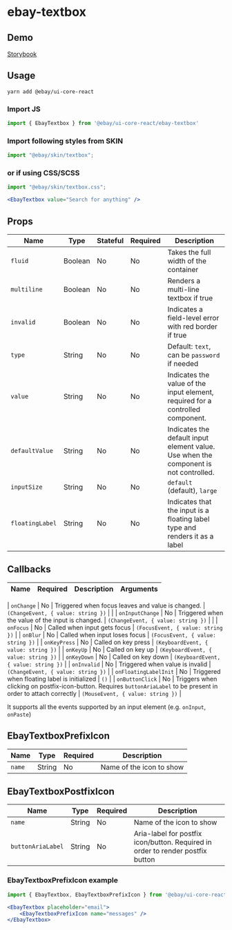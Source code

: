 # ebay-textbox

## Demo

[Storybook](https://opensource.ebay.com/ebayui-core-react/main/?path=/story/ebay-textbox--default)

## Usage

```
yarn add @ebay/ui-core-react
```

### Import JS
```jsx harmony
import { EbayTextbox } from '@ebay/ui-core-react/ebay-textbox'
```

### Import following styles from SKIN
```jsx harmony
import "@ebay/skin/textbox";
```
### or if using CSS/SCSS
```jsx
import "@ebay/skin/textbox.css";
```

```jsx harmony
<EbayTextbox value="Search for anything" />
```

## Props

| Name            | Type     | Stateful | Required | Description                                                                                                                                               |
| --------------- | -------- | -------- | -------- | --------------------------------------------------------------------------------------------------------------------------------------------------------- |
| `fluid`         | Boolean  | No       | No       | Takes the full width of the container
| `multiline`     | Boolean  | No       | No       | Renders a multi-line textbox if true                                                                                                                      |
| `invalid`       | Boolean  | No       | No       | Indicates a field-level error with red border if true                                                                                                     |
| `type`          | String   | No       | No       | Default: `text`, can be `password` if needed                                                                                                              |
| `value`         | String   | No       | No       | Indicates the value of the input element, required for a controlled component.                                                                            |
| `defaultValue`  | String   | No       | No       | Indicates the default input element value. Use when the component is not controlled.                                                                      |
| `inputSize`     | String   | No       | No       | `default` (default), `large`                                                                                                                              |
| `floatingLabel`  | String   | No       | No       | Indicates that the input is a floating label type and renders it as a label                                                                      |

## Callbacks
| Name | Required | Description | Arguments |
|------|----------|-------------|-----------|

| `onChange`      | No       | Triggered when focus leaves and value is changed. | `(ChangeEvent, { value: string })` |                                                                              |
| `onInputChange`      | No       | Triggered when the value of the input is changed. | `(ChangeEvent, { value: string })` |                                                                              |
| `onFocus`       | No       | Called when input gets focus | `(FocusEvent, { value: string })`                                                                                 |
| `onBlur`        | No       | Called when input loses focus | `(FocusEvent, { value: string })`                                                                                |
| `onKeyPress`        | No       | Called on key press | `(KeyboardEvent, { value: string })`                                                                                |
| `onKeyUp`        | No       | Called on key up | `(KeyboardEvent, { value: string })`                                                                                |
| `onKeyDown`        | No       | Called on key down | `(KeyboardEvent, { value: string })`                                                                                |
| `onInvalid`        | No       | Triggered when value is invalid | `(ChangeEvent, { value: string })`                                                                                |
| `onFloatingLabelInit`        | No       | Triggered when floating label is initialized | `()`                                                                                |
| `onButtonClick` | No       | Triggers when clicking on postfix-icon-button. Requires `buttonAriaLabel` to be present in order to attach correctly | `(MouseEvent, { value: string })` |

It supports all the events supported by an input element (e.g. `onInput`, `onPaste`)

## EbayTextboxPrefixIcon
| Name            | Type     | Required | Description                                                                                                                                               |
| --------------- | -------- | -------- | --------------------------------------------------------------------------------------------------------------------------------------------------------- |
| `name`         | String  | No       | Name of the icon to show

## EbayTextboxPostfixIcon
| Name            | Type     | Required | Description                                                                                                                                               |
| --------------- | -------- | -------- | --------------------------------------------------------------------------------------------------------------------------------------------------------- |
| `name`         | String  | No       | Name of the icon to show
| `buttonAriaLabel`| String   | No    | Aria-label for postfix icon/button. Required in order to render postfix button                                                                                                                               |

### EbayTextboxPrefixIcon example
```jsx
import { EbayTextbox, EbayTextboxPrefixIcon } from '@ebay/ui-core-react/ebay-textbox'

<EbayTextbox placeholder="email">
    <EbayTextboxPrefixIcon name="messages" />
</EbayTextbox>
```
